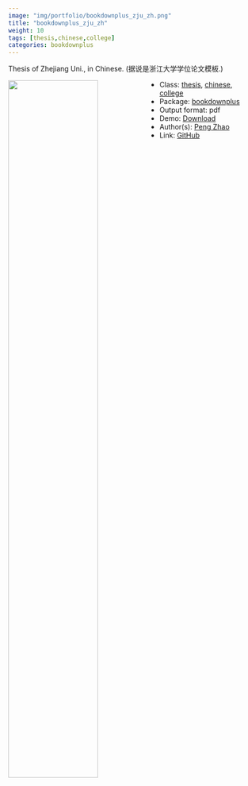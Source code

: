 ```yaml
---
image: "img/portfolio/bookdownplus_zju_zh.png"
title: "bookdownplus_zju_zh"
weight: 10
tags: [thesis,chinese,college]
categories: bookdownplus
---
```


Thesis of Zhejiang Uni., in Chinese. (据说是浙江大学学位论文模板.)

<!--more-->

<p><a href="../../img/portfolio/bookdownplus_zju_zh.png"><img class = "jf-image-shadow" src="../../img/portfolio/bookdownplus_zju_zh.png" width="60%"  align="left"></a></p>

- Class: [thesis](../../tags/thesis), [chinese](../../tags/chinese), [college](../../tags/college)
- Package: [bookdownplus](bookdownplus)
- Output format: pdf
- Demo: [Download](https://pzhaonet.github.io/bookdownplus/upload/zju_zh/showcase/zju_zh.pdf)
- Author(s): [Peng Zhao](https://pzhao.org)
- Link: [GitHub](https://github.com/pzhaonet/bookdownplus)


